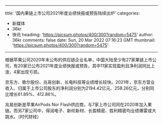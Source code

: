 
---
title: '国内果链上市公司2021年度业绩快报或预告陆续出炉'
categories: 
 - 新媒体
 - 36kr
 - 快讯
headimg: 'https://picsum.photos/400/300?random=5475'
author: 36kr
comments: false
date: Sun, 20 Mar 2022 07:16:23 GMT
thumbnail: 'https://picsum.photos/400/300?random=5475'
---

<div>   
根据苹果公司2020年末公布的供应链企业名单，中国大陆至少有27家果链上市公司，有20家已公布2021年度业绩快报或预告，其中11家实现盈利且净利润同比上涨，4家出现亏损。

京东方、歌尔股份、兆易创新、长电科技等业绩增长较快。2021年，京东方营业收入、归属于上市公司股东的净利润分别为2194.42亿元、258.26亿元，分别同比增长61.89%、412.86%。

兆易创新是苹果AirPods Nor Flash供应商，与7家上市公司同在2020年加入果链。而另7家公司中，得润电子、新纶新材、长盈精密、胜利精密均业绩爆雷或大跳水。（时代财经）  
</div>
            